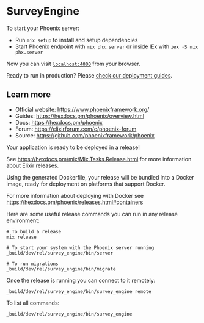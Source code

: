 # SurveyEngine

To start your Phoenix server:

  * Run `mix setup` to install and setup dependencies
  * Start Phoenix endpoint with `mix phx.server` or inside IEx with `iex -S mix phx.server`

Now you can visit [`localhost:4000`](http://localhost:4000) from your browser.

Ready to run in production? Please [check our deployment guides](https://hexdocs.pm/phoenix/deployment.html).

## Learn more

  * Official website: https://www.phoenixframework.org/
  * Guides: https://hexdocs.pm/phoenix/overview.html
  * Docs: https://hexdocs.pm/phoenix
  * Forum: https://elixirforum.com/c/phoenix-forum
  * Source: https://github.com/phoenixframework/phoenix


  Your application is ready to be deployed in a release!

See https://hexdocs.pm/mix/Mix.Tasks.Release.html for more information about Elixir releases.

Using the generated Dockerfile, your release will be bundled into
a Docker image, ready for deployment on platforms that support Docker.

For more information about deploying with Docker see
https://hexdocs.pm/phoenix/releases.html#containers

Here are some useful release commands you can run in any release environment:

    # To build a release
    mix release

    # To start your system with the Phoenix server running
    _build/dev/rel/survey_engine/bin/server

    # To run migrations
    _build/dev/rel/survey_engine/bin/migrate

Once the release is running you can connect to it remotely:

    _build/dev/rel/survey_engine/bin/survey_engine remote

To list all commands:

    _build/dev/rel/survey_engine/bin/survey_engine
